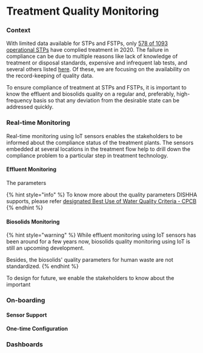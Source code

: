 # Treatment Quality Monitoring

### Context

With limited data available for STPs and FSTPs, only [578 of 1093 operational STPs](https://cpcb.nic.in/openpdffile.php?id=UmVwb3J0RmlsZXMvMTIyOF8xNjE1MTk2MzIyX21lZGlhcGhvdG85NTY0LnBkZg==) have complied treatment in 2020. The failure in compliance can be due to multiple reasons like lack of knowledge of treatment or disposal standards, expensive and infrequent lab tests, and several others listed [here](https://miro.com/app/board/o9J\_lbLj6ps=/?moveToWidget=3074457358634878411\&cot=14). Of these, we are focusing on the availability on the record-keeping of quality data.&#x20;

To ensure compliance of treatment at STPs and FSTPs, it is important to know the effluent and biosolids quality on a regular and, preferably, high-frequency basis so that any deviation from the desirable state can be addressed quickly.

### Real-time Monitoring

Real-time monitoring using IoT sensors enables the stakeholders to be informed about the compliance status of the treatment plants. The sensors embedded at several locations in the treatment flow help to drill down the compliance problem to a particular step in treatment technology.

#### Effluent Monitoring

The parameters

{% hint style="info" %}
To know more about the quality parameters DISHHA supports, please refer [designated Best Use of Water Quality Criteria - CPCB](https://cpcb.nic.in/wqm/Designated\_Best\_Use\_Water\_Quality\_Criteria.pdf)
{% endhint %}

#### Biosolids Monitoring

{% hint style="warning" %}
While effluent monitoring using IoT sensors has been around for a few years now, biosolids quality monitoring using IoT is still an upcoming development.

Besides, the biosolids' quality parameters for human waste are not standardized.
{% endhint %}

To design for future, we enable the stakeholders to know about the important

### On-boarding&#x20;

#### Sensor Support

#### One-time Configuration



### Dashboards
